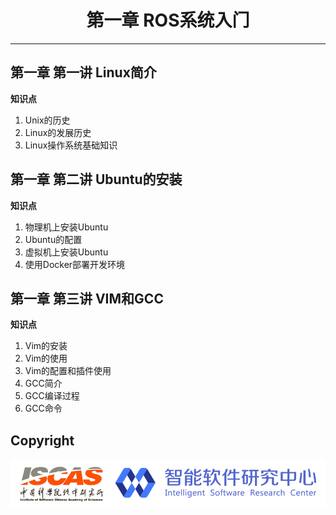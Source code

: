# <center>第一章 ROS系统⼊⻔</center>

---

## 第一章 第一讲  Linux简介
**知识点**

1. Unix的历史
2. Linux的发展历史
3. Linux操作系统基础知识

## 第一章 第二讲  Ubuntu的安装
**知识点**

1. 物理机上安装Ubuntu
2. Ubuntu的配置
3. 虚拟机上安装Ubuntu
4. 使用Docker部署开发环境

## 第一章 第三讲  VIM和GCC

**知识点**
1.	Vim的安装
2.	Vim的使用
3.	Vim的配置和插件使用
4.	GCC简介
5.	GCC编译过程
6.	GCC命令


## Copyright

![Logo](./joint_logo.png)
